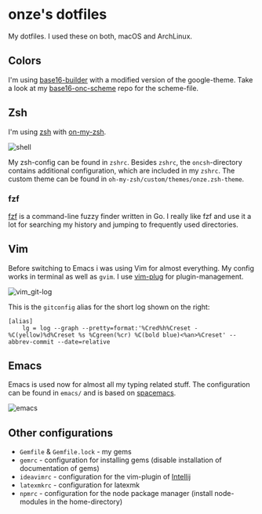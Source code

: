# onze's dotfiles

My dotfiles. I used these on both, macOS and ArchLinux.

## Colors

I'm using [base16-builder](https://github.com/base16-builder/base16-builder) with a modified version of the google-theme.
Take a look at my [base16-onc-scheme](https://github.com/onc/base16-onc-scheme) repo for the scheme-file.

## Zsh

I'm using [zsh](http://www.zsh.org/) with [on-my-zsh](https://github.com/robbyrussell/oh-my-zsh).

![shell](https://github.com/onc/dotfiles/blob/main/screenshots/zsh.png)

My zsh-config can be found in `zshrc`.
Besides `zshrc`, the `oncsh`-directory contains additional configuration, which are included in my `zshrc`.
The custom theme can be found in `oh-my-zsh/custom/themes/onze.zsh-theme`.

### fzf

[fzf](https://github.com/junegunn/fzf) is a command-line fuzzy finder written in Go.
I really like fzf and use it a lot for searching my history and jumping to frequently used directories.

## Vim

Before switching to Emacs i was using Vim for almost everything. My config works in terminal as well as `gvim`.
I use [vim-plug](https://github.com/junegunn/vim-plug) for plugin-management.

![vim_git-log](https://github.com/onc/dotfiles/blob/main/screenshots/vim_git-log.png)

This is the `gitconfig` alias for the short log shown on the right:

```
[alias]
    lg = log --graph --pretty=format:'%Cred%h%Creset -%C(yellow)%d%Creset %s %Cgreen(%cr) %C(bold blue)<%an>%Creset' --abbrev-commit --date=relative
```

## Emacs

Emacs is used now for almost all my typing related stuff.
The configuration can be found in `emacs/` and is based on [spacemacs](https://www.spacemacs.org/).

![emacs](https://github.com/onc/dotfiles/blob/main/screenshots/emacs.png)

## Other configurations

- `Gemfile` & `Gemfile.lock` - my gems
- `gemrc` - configuration for installing gems (disable installation of documentation of gems)
- `ideavimrc` - configuration for the vim-plugin of [Intellij](https://www.jetbrains.com/idea/)
- `latexmkrc` - configuration for latexmk
- `npmrc` - configuration for the node package manager (install node-modules in the home-directory)
